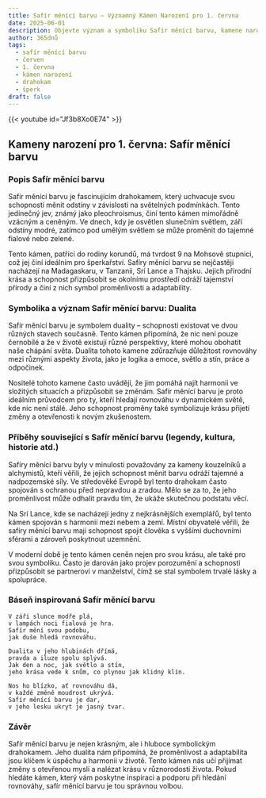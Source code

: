 ```yaml
---
title: Safír měnící barvu – Významný Kámen Narození pro 1. června
date: 2025-06-01
description: Objevte význam a symboliku Safír měnící barvu, kamene narození pro 1. června, který symbolizuje Dualita. Přečtěte si legendy a inspirující příběhy.
author: 365dnů
tags:
  - safír měnící barvu
  - červen
  - 1. června
  - kámen narození
  - drahokam
  - šperk
draft: false
---
```


{{< youtube id="Jf3b8Xo0E74" >}}

## Kameny narození pro 1. června: Safír měnící barvu

### Popis Safír měnící barvu

Safír měnící barvu je fascinujícím drahokamem, který uchvacuje svou schopností měnit odstíny v závislosti na světelných podmínkách. Tento jedinečný jev, známý jako pleochroismus, činí tento kámen mimořádně vzácným a ceněným. Ve dnech, kdy je osvětlen slunečním světlem, září odstíny modré, zatímco pod umělým světlem se může proměnit do tajemné fialové nebo zelené.

Tento kámen, patřící do rodiny korundů, má tvrdost 9 na Mohsově stupnici, což jej činí ideálním pro šperkařství. Safíry měnící barvu se nejčastěji nacházejí na Madagaskaru, v Tanzanii, Srí Lance a Thajsku. Jejich přírodní krása a schopnost přizpůsobit se okolnímu prostředí odráží tajemství přírody a činí z nich symbol proměnlivosti a adaptability.

### Symbolika a význam Safír měnící barvu: Dualita

Safír měnící barvu je symbolem duality – schopnosti existovat ve dvou různých stavech současně. Tento kámen připomíná, že nic není pouze černobílé a že v životě existují různé perspektivy, které mohou obohatit naše chápání světa. Dualita tohoto kamene zdůrazňuje důležitost rovnováhy mezi různými aspekty života, jako je logika a emoce, světlo a stín, práce a odpočinek.

Nositelé tohoto kamene často uvádějí, že jim pomáhá najít harmonii ve složitých situacích a přizpůsobit se změnám. Safír měnící barvu je proto ideálním průvodcem pro ty, kteří hledají rovnováhu v dynamickém světě, kde nic není stálé. Jeho schopnost proměny také symbolizuje krásu přijetí změny a otevřenosti k novým zkušenostem.

### Příběhy související s Safír měnící barvu (legendy, kultura, historie atd.)

Safíry měnící barvu byly v minulosti považovány za kameny kouzelníků a alchymistů, kteří věřili, že jejich schopnost měnit barvu odráží tajemné a nadpozemské síly. Ve středověké Evropě byl tento drahokam často spojován s ochranou před nepravdou a zradou. Mělo se za to, že jeho proměnlivost může odhalit pravdu tím, že ukáže skutečnou podstatu věcí.

Na Srí Lance, kde se nacházejí jedny z nejkrásnějších exemplářů, byl tento kámen spojován s harmonií mezi nebem a zemí. Místní obyvatelé věřili, že safíry měnící barvu mají schopnost spojit člověka s vyššími duchovními sférami a zároveň poskytnout uzemnění.

V moderní době je tento kámen ceněn nejen pro svou krásu, ale také pro svou symboliku. Často je darován jako projev porozumění a schopnosti přizpůsobit se partnerovi v manželství, čímž se stal symbolem trvalé lásky a spolupráce.

### Báseň inspirovaná Safír měnící barvu

```
V záři slunce modře plá,  
v lampách noci fialová je hra.  
Safír mění svou podobu,  
jak duše hledá rovnováhu.

Dualita v jeho hlubinách dřímá,  
pravda a iluze spolu splývá.  
Jak den a noc, jak světlo a stín,  
jeho krása vede k snům, co plynou jak klidný klín.

Nos ho blízko, ať rovnováhu dá,  
v každé změně moudrost ukrývá.  
Safír měnící barvu je dar,  
v jeho lesku ukryt je jasný tvar.
```

### Závěr

Safír měnící barvu je nejen krásným, ale i hluboce symbolickým drahokamem. Jeho dualita nám připomíná, že proměnlivost a adaptabilita jsou klíčem k úspěchu a harmonii v životě. Tento kámen nás učí přijímat změny s otevřenou myslí a nalézat krásu v různorodosti života. Pokud hledáte kámen, který vám poskytne inspiraci a podporu při hledání rovnováhy, safír měnící barvu je tou správnou volbou.